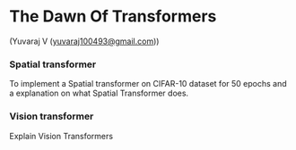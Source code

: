 # The Dawn Of Transformers

(Yuvaraj V (yuvaraj100493@gmail.com))

### Spatial transformer

To implement a Spatial transformer on CIFAR-10 dataset for 50 epochs and a explanation on what Spatial Transformer does.

### Vision transformer

Explain Vision Transformers
